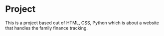 # Project
This is a project based out of HTML, CSS, Python which is about a website that handles the family finance tracking.
